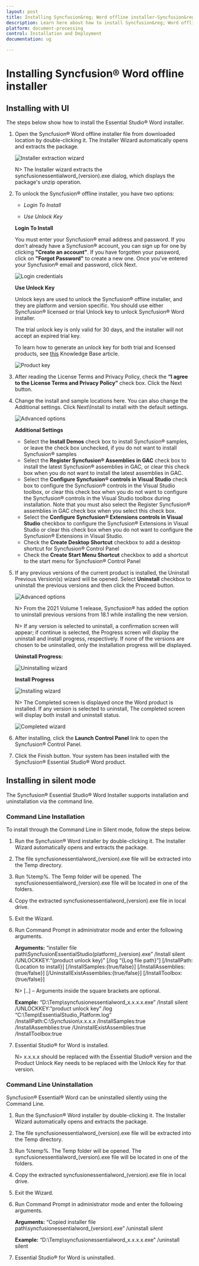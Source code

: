 ```yaml
---
layout: post
title: Installing Syncfusion&reg; Word offline installer-Syncfusion&reg;
description: Learn here about how to install Syncfusion&reg; Word offline installer after downloading from our Syncfusion&reg; website.
platform: document-processing
control: Installation and Deployment
documentation: ug

---
```


# Installing Syncfusion&reg; Word offline installer


## Installing with UI   

The steps below show how to install the Essential Studio&reg; Word installer.

1.	Open the Syncfusion&reg; Word offline installer file from downloaded location by double-clicking it. The Installer Wizard automatically opens and extracts the package.

    ![Installer extraction wizard](images/Step-by-Step-Installation_img1.png)

    N> The Installer wizard extracts the syncfusionessentialword_(version).exe dialog, which displays the package's unzip operation.

2.	To unlock the Syncfusion&reg; offline installer, you have two options:

   
    * *Login To Install*
   
    * *Use Unlock Key*
   
   
   
    **Login To Install**
   
    You must enter your Syncfusion&reg; email address and password. If you don't already have a Syncfusion&reg; account, you can sign up for one by clicking **"Create an account"**. If you have forgotten your password, click on **"Forgot Password"** to create a new one. Once you've entered your Syncfusion&reg; email and password, click Next.

    ![Login credentials](images/Step-by-Step-Installation_img2.png)   


    **Use Unlock Key**
   
    Unlock keys are used to unlock the Syncfusion&reg; offline installer, and they are platform and version specific. You should use either Syncfusion&reg; licensed or trial Unlock key to unlock Syncfusion&reg; Word installer.
   
    The trial unlock key is only valid for 30 days, and the installer will not accept an expired trial key. 
   
    To learn how to generate an unlock key for both trial and licensed products, see [this](https://www.syncfusion.com/kb/2326) Knowledge Base article.

    ![Product key](images/Step-by-Step-Installation_img3.png)   


3.	After reading the License Terms and Privacy Policy, check the **“I agree to the License Terms and Privacy Policy”** check box. Click the Next button.


4.	Change the install and sample locations here. You can also change the Additional settings. Click Next\Install to install with the default settings.


    ![Advanced options](images/Step-by-Step-Installation_img4.png)

    **Additional Settings**
    
	* Select the **Install Demos** check box to install Syncfusion&reg; samples, or leave the check box unchecked, if you do not want to install Syncfusion&reg; samples
	* Select the **Register Syncfusion&reg; Assemblies in GAC** check box to install the latest Syncfusion&reg; assemblies in GAC, or clear this check box when you do not want to install the latest assemblies in GAC.
    * Select the **Configure Syncfusion&reg; controls in Visual Studio** check box to configure the Syncfusion&reg; controls in the Visual Studio toolbox, or clear this check box when you do not want to configure the Syncfusion&reg; controls in the Visual Studio toolbox during installation. Note that you must also select the Register Syncfusion&reg; assemblies in GAC check box when you select this check box.
    * Select the **Configure Syncfusion&reg; Extensions controls in Visual Studio** checkbox to configure the Syncfusion&reg; Extensions in Visual Studio or clear this check box when you do not want to configure the Syncfusion&reg; Extensions in Visual Studio.
    * Check the **Create Desktop Shortcut** checkbox to add a desktop shortcut for Syncfusion&reg; Control Panel
    * Check the **Create Start Menu Shortcut** checkbox to add a shortcut to the start menu for Syncfusion&reg; Control Panel




5.	If any previous versions of the current product is installed, the Uninstall Previous Version(s) wizard will be opened. Select **Uninstall** checkbox to uninstall the previous versions and then click the Proceed button.


    ![Advanced options](images/Step-by-Step-Installation_img8.png)
	
	
	N> From the 2021 Volume 1 release, Syncfusion&reg; has added the option to uninstall previous versions from 18.1 while installing the new version.
	
	
	N> If any version is selected to uninstall, a confirmation screen will appear; if continue is selected, the Progress screen will display the uninstall and install progress, respectively. If none of the versions are chosen to be uninstalled, only the installation progress will be displayed.
	
	**Uninstall Progress:**
	
	![Uninstalling wizard](images/Step-by-Step-Installation_img9.png)
	
	**Install Progress**
	
	![Installing wizard](images/Step-by-Step-Installation_img5.png)

    N> The Completed screen is displayed once the Word product is installed. If any version is selected to uninstall, The completed screen will display both install and uninstall status.
	
	![Completed wizard](images/Step-by-Step-Installation_img10.png)
	
6.  After installing, click the **Launch Control Panel** link to open the Syncfusion&reg; Control Panel.


7.  Click the Finish button. Your system has been installed with the Syncfusion&reg; Essential Studio&reg; Word product.

## Installing in silent mode

The Syncfusion&reg; Essential Studio&reg; Word Installer supports installation and uninstallation via the command line.

### Command Line Installation

To install through the Command Line in Silent mode, follow the steps below.

1.	Run the Syncfusion&reg; Word installer by double-clicking it. The Installer Wizard automatically opens and extracts the package.
2.	The file syncfusionessentialword_(version).exe file will be extracted into the Temp directory.
3.	Run %temp%. The Temp folder will be opened. The syncfusionessentialword_(version).exe file will be located in one of the folders.
4.	Copy the extracted syncfusionessentialword_(version).exe file in local drive.
5.	Exit the Wizard.
6.	Run Command Prompt in administrator mode and enter the following arguments.

   
    **Arguments:** “installer file path\SyncfusionEssentialStudio(platform)_(version).exe” /Install silent /UNLOCKKEY:“(product unlock key)” [/log “{Log file path}”] [/InstallPath:{Location to install}] [/InstallSamples:{true/false}] [/InstallAssemblies:{true/false}] [/UninstallExistAssemblies:{true/false}] [/InstallToolbox:{true/false}]


    N> [..] – Arguments inside the square brackets are optional.

    **Example:** “D:\Temp\syncfusionessentialword_x.x.x.x.exe” /Install silent /UNLOCKKEY:“product unlock key” /log “C:\Temp\EssentialStudio_Platform.log” /InstallPath:C:\Syncfusion\x.x.x.x /InstallSamples:true /InstallAssemblies:true /UninstallExistAssemblies:true /InstallToolbox:true

	
7.  Essential Studio&reg; for Word is installed.

    N> x.x.x.x should be replaced with the Essential Studio&reg; version and the Product Unlock Key needs to be replaced with the Unlock Key for that version.
   

### Command Line Uninstallation

Syncfusion&reg; Essential&reg; Word can be uninstalled silently using the Command Line.

1.	Run the Syncfusion&reg; Word installer by double-clicking it. The Installer Wizard automatically opens and extracts the package.
2.	The file syncfusionessentialword_(version).exe file will be extracted into the Temp directory.
3.	Run %temp%. The Temp folder will be opened. The syncfusionessentialword_(version).exe file will be located in one of the folders.
4.	Copy the extracted syncfusionessentialword_(version).exe file in local drive.
5.	Exit the Wizard.
6.	Run Command Prompt in administrator mode and enter the following arguments.
   
    **Arguments:** “Copied installer file path\syncfusionessentialword_(version).exe” /uninstall silent 

    **Example:** “D:\Temp\syncfusionessentialword_x.x.x.x.exe" /uninstall silent


7.  Essential Studio&reg; for Word is uninstalled.
   
   
